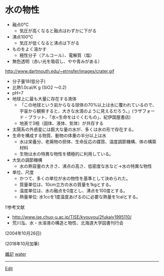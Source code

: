 # 水の物性


* 融点0℃
  * 気圧が高くなると融点はわずかに下がる
* 沸点100℃
  * 気圧が低くなると沸点は下がる
* ものをよく溶かす
  * 極性分子（アルコール）、電解質（塩）
* 無色透明（赤い光を吸収し、やや青みがある）

http://www.dartmouth.edu/~etrnsfer/images/crater.gif


* 分子量18(低分子)
* 比熱1.0cal/K g (SiO2 ～0.2)
* pH=7
* 地球上に最も大量に存在する液体
  * 「この地球という岩からなる球体の70%以上は水に覆われているので、宇宙から観察すると、大きな水滴のように見えるだろう。」(ラザフォード・プラット、「水=生命をはぐくむもの」、紀伊国屋書店)
  * 地表で3相（固体、液体、気体）が共存する
* 太陽系の外惑星には膨大な量の水が、多くは氷の形で存在する。
* 生命を構成する物質、動物の体重の半分以上は水
  * 水は栄養分、老廃物の担体、生命反応の媒質、温度調節機構、体の構築材料
  * 生物は水の特異な物性を積極的に利用している。
* 大気の調節機構
  * 水の熱容量の大きさ、沸点の高さ、低密度な氷など→水の特異な物性
* 単位、尺度
  * かつて、多くの単位が水の物性を基準として決められた。
  * 質量単位は、10cm立方の水の質量を1kgとする。
  * 温度単位は、水の融点を0度とし、沸点を100度とする。
  * 熱量単位: 水1ccを1度温度あげるのに必要な熱量を1calとする。





!!参考文献


* http://www.ise.chuo-u.ac.jp/TISE/kyouyou/2fukaiy1995110/
* 荒川泓、水・水溶液の構造と物性、北海道大学図書刊行会

(2004年10月26日)

(2018年10月加筆)



[雑記](雑記.md) [water](water.md)





----
[Edit](https://github.com/vitroid/vitroid.github.io/edit/master/MD/水の物性.md)
